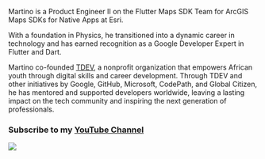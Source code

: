 Martino is a Product Engineer II on the Flutter Maps SDK Team for ArcGIS Maps SDKs for Native Apps at Esri.

With a foundation in Physics, he transitioned into a dynamic career in technology and has earned recognition as a Google Developer Expert in Flutter and Dart. 

Martino co-founded [TDEV](https://ourtdev.org), a nonprofit organization that empowers African youth through digital skills and career development. Through TDEV and other initiatives by Google, GitHub, Microsoft, CodePath, and Global Citizen, he has mentored and supported developers worldwide, leaving a lasting impact on the tech community and inspiring the next generation of professionals.

### Subscribe to my [YouTube Channel](https://www.youtube.com/@flutterease001)

 <!--- ![Good](https://komarev.com/ghpvc/?username=martinoyovo) -->

![](https://github-readme-stats.vercel.app/api?username=martinoyovo&show_icons=true&count_private=true&bg_color=0D1117&border_radius=0&hide_title=true&text_color=FFF&icon_color=296ECA&)
 
 <!---
![Always Good Apps](https://github.com/martinoyovo/martinoyovo/blob/main/tino.co.jpg)
 👀I'm a Mobile Engineer. I'm a <strong>Coach at [Flutter Togo](https://twitter.com/fluttertg)</strong>I preach Flutter, I build your dream app with Flutter. I'm the One
 🌱 I'm the One.I’m currently working to be a Flutter GDE (Google Developer Expert) and how to make nice websites with the powerful tailwind.css library.

    
        ![](https://komarev.com/ghpvc/?username=martinoyovo)
   
   
  :computer: Most used languages 

    [![Most used languages](https://github-readme-stats.vercel.app/api/top-langs/?username=martinoyovo&langs_count=5&hide_title=true&bg_color=0D1117&border_radius=0&hide_title=true&text_color=FFF&icon_color=296ECA)](https://github.com/martinoyovo/github-readme-stats)


martinoyovo/martinoyovo is a ✨ special ✨ repository because its `README.md` (this file) appears on your GitHub profile.
You can click the Preview link to take a look at your changes.
--->

